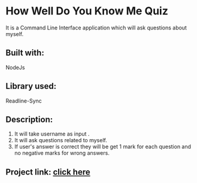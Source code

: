 # How Well Do You Know Me Quiz
It is a Command Line Interface application which will ask questions about myself.

## Built with:
NodeJs

## Library used:
Readline-Sync

## Description:
1. It will take username as input .
2. It will ask questions related to myself.
3. If user's answer is correct they will be get 1 mark for each question and no negative marks for wrong answers.

## Project link: [click here](https://replit.com/@yaswanthmyneni/CLI?embed=1&putput=1#index.js)
